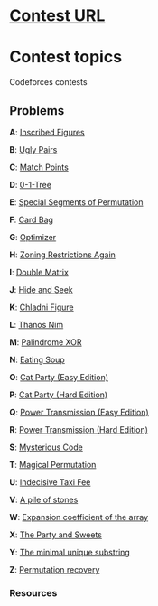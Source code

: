 # [Contest URL](https://vjudge.net/contest/301438)

# Contest topics
Codeforces contests 

## Problems
**A**: [Inscribed Figures](https://codeforces.com/problemset/problem/1156/A)

**B**: [Ugly Pairs](https://codeforces.com/problemset/problem/1156/B)

**C**: [Match Points](https://codeforces.com/problemset/problem/1156/C)

**D**: [0-1-Tree](https://codeforces.com/problemset/problem/1156/D)

**E**: [Special Segments of Permutation](https://codeforces.com/problemset/problem/1156/E)

**F**: [Card Bag](https://codeforces.com/problemset/problem/1156/F)

**G**: [Optimizer](https://codeforces.com/problemset/problem/1156/G)

**H**: [Zoning Restrictions Again](https://codeforces.com/problemset/problem/1162/A)

**I**: [Double Matrix](https://codeforces.com/problemset/problem/1162/B)

**J**: [Hide and Seek](https://codeforces.com/problemset/problem/1162/C)

**K**: [Chladni Figure](https://codeforces.com/problemset/problem/1162/D)

**L**: [Thanos Nim](https://codeforces.com/problemset/problem/1162/E)

**M**: [Palindrome XOR](https://codeforces.com/problemset/problem/1162/F)

**N**: [Eating Soup](https://codeforces.com/problemset/problem/1163/A)

**O**: [Cat Party (Easy Edition)](https://codeforces.com/problemset/problem/1163/B1)

**P**: [Cat Party (Hard Edition)](https://codeforces.com/problemset/problem/1163/B2)

**Q**: [Power Transmission (Easy Edition)](https://codeforces.com/problemset/problem/1163/C1)

**R**: [Power Transmission (Hard Edition)](https://codeforces.com/problemset/problem/1163/C2)

**S**: [Mysterious Code](https://codeforces.com/problemset/problem/1163/D)

**T**: [Magical Permutation](https://codeforces.com/problemset/problem/1163/E)

**U**: [Indecisive Taxi Fee](https://codeforces.com/problemset/problem/1163/F)

**V**: [A pile of stones](https://codeforces.com/problemset/problem/1159/A)

**W**: [Expansion coefficient of the array](https://codeforces.com/problemset/problem/1159/B)

**X**: [The Party and Sweets](https://codeforces.com/problemset/problem/1159/C)

**Y**: [The minimal unique substring](https://codeforces.com/problemset/problem/1159/D)

**Z**: [Permutation recovery](https://codeforces.com/problemset/problem/1159/E)

### Resources